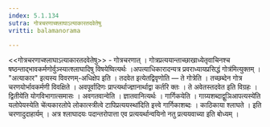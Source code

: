 ```yaml
---
index: 5.1.134
sutra: गोत्रचरणाच्श्लाघाऽत्याकारतदवेतेषु
vritti: balamanorama

---
```

<<गोत्रचरणाच्श्लाघाऽत्याकारतदवेतेषु>> - गोत्रचरणात् । गोत्रप्रत्ययान्ताच्छाखाध्येतृवाचिनश्च षष्ठन्ताद्भावकर्मणोर्वुञ्स्यात्श्लाघादिषु विषयेष्वित्यर्थः ।अपत्याधिकारादन्यत्र प्रवराध्यायप्रसिद्धं गोत्र॑मित्युक्तम् । "अत्याकार" इत्यस्य विवरणम्-अधिक्षेप इति । तदवेत इत्येतद्विवृणोति — ते गोत्रेति । तच्छब्देन गोत्र चरणयोर्भावकर्मणी विवक्षिते । अवपूर्वादिणः प्राप्त्यर्थाज्ज्ञानार्थाद्वा कर्तरि क्तः । ते अवेतस्तदवेत इति विग्रहः ।द्वितीये॑ति योगविभागात्समासः । अवगतवान्वेति । ज्ञातवानित्यर्थः । गार्गिकयेति । गाग्र्यशब्दाद्वुञिआपत्यस्ये॑ति यलोपेयस्येति चे॑त्यकारलोपे लोकात्स्त्रीत्वे टापिप्रत्ययस्था॑दिति इत्त्वे गार्गिकाशब्दः । काठिकाया श्लाघते । इति चरणादुदाहार्यम् । अत्र श्लाघादयः पदान्तरोपात्ता एव प्रत्ययर्थान्वयिनो नतु प्रत्ययवाच्या इति बोध्यम् । 